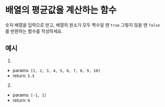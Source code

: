 # 배열의 평균값을 계산하는 함수

숫자 배열을 입력으로 받고, 배열의 원소가 모두 짝수일 땐 `true` 그렇지 않을 땐 `false`를 반환하는 함수를 작성하세요.

## 예시

1. 
  - params: `[1, 2, 3, 4, 5, 6, 7, 8, 9, 10]`
  - return: `5.5`

2. 
  - params: `[-1, 1]`
  - return: `0`
  